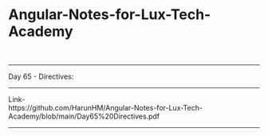# Angular-Notes-for-Lux-Tech-Academy

<br />
<hr />
Day 65 - Directives:
<hr />
Link- 
<br />
https://github.com/HarunHM/Angular-Notes-for-Lux-Tech-Academy/blob/main/Day65%20Directives.pdf
<hr />
<br/>
